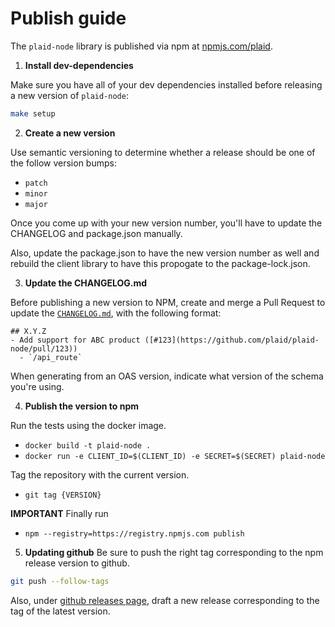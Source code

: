# Publish guide

The `plaid-node` library is published via npm at [npmjs.com/plaid][1].

1. **Install dev-dependencies**

Make sure you have all of your dev dependencies installed before releasing a
new version of `plaid-node`:

```bash
make setup
```

2. **Create a new version**

Use semantic versioning to determine whether a release should be one of the
follow version bumps:
- `patch`
- `minor`
- `major`

Once you come up with your new version number, you'll have to update the CHANGELOG and package.json manually.

Also, update the package.json to have the new version number as well and rebuild the client
library to have this propogate to the package-lock.json.

3. **Update the CHANGELOG.md**

Before publishing a new version to NPM, create and merge a Pull Request to
update the [`CHANGELOG.md`][2], with the following format:

```
## X.Y.Z
- Add support for ABC product ([#123](https://github.com/plaid/plaid-node/pull/123))
  - `/api_route`
```

When generating from an OAS version, indicate what version of the schema you're using.

4. **Publish the version to npm**

Run the tests using the docker image.
- `docker build -t plaid-node .`
- `docker run -e CLIENT_ID=$(CLIENT_ID) -e SECRET=$(SECRET) plaid-node`

Tag the repository with the current version.
- `git tag {VERSION}`

**IMPORTANT**
Finally run
- `npm --registry=https://registry.npmjs.com publish`

5. **Updating github**
Be sure to push the right tag corresponding to the npm release version to github.

```bash
git push --follow-tags
```

Also, under [github releases page](https://github.com/plaid/plaid-node/releases), draft a new release corresponding to the tag of the latest version.


[1]: https://www.npmjs.com/package/plaid
[2]: https://github.com/plaid/plaid-node/blob/master/CHANGELOG.md
